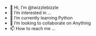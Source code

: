 - 👋 Hi, I’m @twizzlebizzle
- 👀 I’m interested in ...
- 🌱 I’m currently learning Python
- 💞️ I’m looking to collaborate on Anything
- 📫 How to reach me ...

<!---
twizzlebizzle/twizzlebizzle is a ✨ special ✨ repository because its `README.md` (this file) appears on your GitHub profile.
You can click the Preview link to take a look at your changes.
--->
